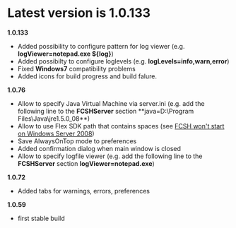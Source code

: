 # Latest version is 1.0.133 #

**1.0.133**
  * Added possibility to configure pattern for log viewer (e.g. **logViewer=notepad.exe ${log}**)
  * Added possibilty to configure loglevels (e.g. **logLevels=info,warn,error**)
  * Fixed **Windows7** compatibility problems
  * Added icons for build progress and build falure.

**1.0.76**
  * Allow to specify Java Virtual Machine via server.ini (e.g. add the following line to the **FCSHServer** section **java=D:\Program Files\Java\jre1.5.0\_08\**)
  * Allow to use Flex SDK path that contains spaces (see [FCSH won't start on Windows Server 2008](http://code.google.com/p/fsch/issues/detail?id=2#c0))
  * Save AlwaysOnTop mode to preferences
  * Added confirmation dialog when main window is closed
  * Allow to specify logfile viewer (e.g. add the following line to the **FCSHServer** section **logViewer=notepad.exe**)

**1.0.72**
  * Added tabs for warnings, errors, preferences

**1.0.59**
  * first stable build